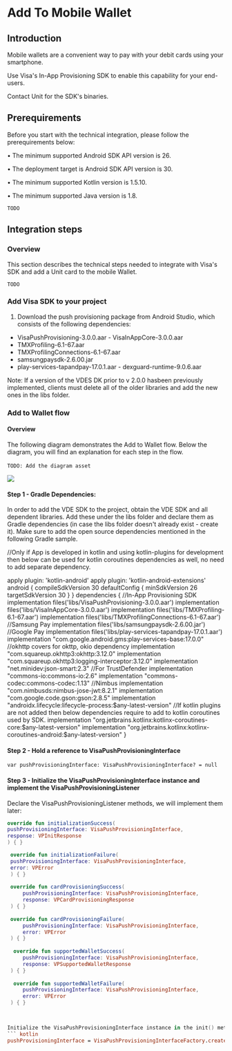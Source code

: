 # Add To Mobile Wallet

## Introduction

Mobile wallets are a convenient way to pay with your debit cards using your smartphone.

Use Visa's In-App Provisioning SDK to enable this capability for your end-users.

Contact Unit for the SDK's binaries.

## Prerequirements

Before you start with the technical integration, please follow the prerequirements below:

• The minimum supported Android SDK API version is 26.

• The deployment target is Android SDK API version is 30.

• The minimum supported Kotlin version is 1.5.10.

• The minimum supported Java version is 1.8.

`TODO`

## Integration steps

### Overview

This section describes the technical steps needed to integrate with Visa's SDK and add a Unit card to the mobile Wallet.

`TODO`


### Add Visa SDK to your project

1. Download the push provisioning package from Android Studio, which consists of the following dependencies:
- VisaPushProvisioning-3.0.0.aar - VisaInAppCore-3.0.0.aar
- TMXProfiling-6.1-67.aar
- TMXProfilingConnections-6.1-67.aar
- samsungpaysdk-2.6.00.jar
- play-services-tapandpay-17.0.1.aar - dexguard-runtime-9.0.6.aar

Note: If a version of the VDES DK prior to v 2.0.0 hasbeen previously implemented, clients must delete all of the older libraries and add the new ones in the libs folder.

### Add to Wallet flow

#### Overview

The following diagram demonstrates the Add to Wallet flow.
Below the diagram, you will find an explanation for each step in the flow.<br/><br/>
`TODO: Add the diagram asset`

![](./Docs/assets/add_to_wallet_flow_diagram.png)

#### Step 1 - Gradle Dependencies:
 In order to add the VDE SDK to the project, obtain the VDE SDK and all dependent libraries. Add these under the libs folder and declare them as Gradle dependencies (in case the libs folder doesn't already exist - create it). Make sure to add the open source
 dependencies mentioned in the following Gradle sample.
 
 
//Only if App is developed in kotlin and using kotlin-plugins for development then below can be used for kotlin coroutines dependencies as well, no need to add separate dependency.
 
apply plugin: 'kotlin-android'
apply plugin: 'kotlin-android-extensions'
android { compileSdkVersion 30 defaultConfig {
minSdkVersion 26
targetSdkVersion 30 }
}
dependencies {
//In-App Provisioning SDK
implementation files('libs/VisaPushProvisioning-3.0.0.aar')
implementation files('libs/VisaInAppCore-3.0.0.aar')
implementation files('libs/TMXProfiling-6.1-67.aar')
implementation files('libs/TMXProfilingConnections-6.1-67.aar')
//Samsung Pay
implementation files('libs/samsungpaysdk-2.6.00.jar')
//Google Pay
implementation files('libs/play-services-tapandpay-17.0.1.aar')
implementation "com.google.android.gms:play-services-base:17.0.0"
//okhttp covers for okttp, okio dependency implementation "com.squareup.okhttp3:okhttp:3.12.0"
implementation "com.squareup.okhttp3:logging-interceptor:3.12.0" implementation "net.minidev:json-smart:2.3"
//For TrustDefender
implementation "commons-io:commons-io:2.6"
implementation "commons-codec:commons-codec:1.13"
//Nimbus
implementation "com.nimbusds:nimbus-jose-jwt:8.2.1" implementation "com.google.code.gson:gson:2.8.5"
implementation "androidx.lifecycle:lifecycle-process:$any-latest-version"
//If kotlin plugins are not added then below dependencies require to add to kotlin coroutines used by SDK.
implementation "org.jetbrains.kotlinx:kotlinx-coroutines-core:$any-latest-version"
implementation "org.jetbrains.kotlinx:kotlinx-coroutines-android:$any-latest-version" }

#### Step 2 - Hold a reference to VisaPushProvisioningInterface

` var pushProvisioningInterface: VisaPushProvisioningInterface? = null `

#### Step 3 - Initialize the VisaPushProvisioningInterface instance and implement the VisaPushProvisioningListener

Declare the VisaPushProvisioningListener methods, we will implement them later:

   ```kotlin
   override fun initializationSuccess(
   pushProvisioningInterface: VisaPushProvisioningInterface,
   response: VPInitResponse
   ) { }

    override fun initializationFailure(
    pushProvisioningInterface: VisaPushProvisioningInterface,
    error: VPError
    ) { }
    
    override fun cardProvisioningSuccess(
        pushProvisioningInterface: VisaPushProvisioningInterface,
        response: VPCardProvisioningResponse
    ) { }
    
    override fun cardProvisioningFailure(
        pushProvisioningInterface: VisaPushProvisioningInterface,
        error: VPError
    ) { }
    
     override fun supportedWalletSuccess(
        pushProvisioningInterface: VisaPushProvisioningInterface,
        response: VPSupportedWalletResponse
    ) { }
    
     override fun supportedWalletFailure(
        pushProvisioningInterface: VisaPushProvisioningInterface,
        error: VPError
    ) { }
    


Initialize the VisaPushProvisioningInterface instance in the init() method of your class:
``` kotlin
pushProvisioningInterface = VisaPushProvisioningInterfaceFactory.createPushProvisioningInterface(this)
```




